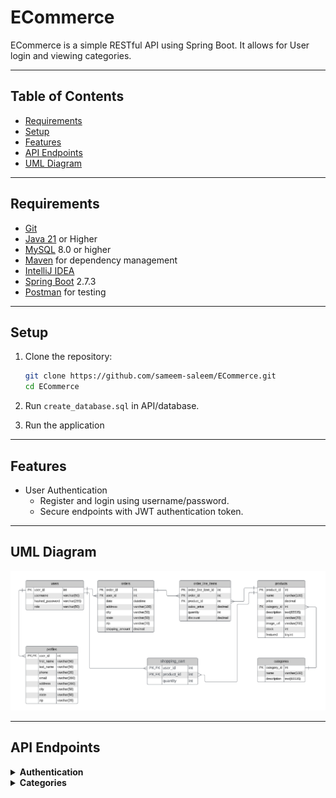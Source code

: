# ECommerce

ECommerce is a simple RESTful API using Spring Boot. It allows for User login and viewing categories.

---

## Table of Contents

- [Requirements](#requirements)
- [Setup](#setup)
- [Features](#features)
- [API Endpoints](#api-endpoints)
- [UML Diagram](#uml-diagram)

---

## Requirements

- [Git](https://git-scm.com/downloads)
- [Java 21](https://www.oracle.com/th/java/technologies/downloads/) or Higher
- [MySQL](https://www.mysql.com/) 8.0 or higher
- [Maven](https://maven.apache.org/) for dependency management
- [IntelliJ IDEA](https://www.jetbrains.com/idea/download/)
- [Spring Boot](https://spring.io/projects/spring-boot) 2.7.3
- [Postman](https://www.postman.com/downloads/) for testing

---

## Setup

1. Clone the repository:
   ```bash
   git clone https://github.com/sameem-saleem/ECommerce.git
   cd ECommerce
   ```
   
2. Run `create_database.sql` in API/database.

3. Run the application

---

## Features
- User Authentication
  - Register and login using username/password.
  - Secure endpoints with JWT authentication token.
---

## UML Diagram
![UML Diagram](https://github.com/joe-bor/easyShop/raw/main/README-images/uml.png)

---

## API Endpoints
[//]: # (Auth)
<details>
  <summary><strong>Authentication</strong></summary>
     <ul>
         <li><code>POST /register</code>: Register a new user.</li>
         <li><code>POST /login</code>: Authenticate and retrieve JWT.</li>
     </ul>
 </details>
 
[//]: # (Categories)
 <details>
     <summary><strong>Categories</strong></summary>
     <ul>
         <li><code>GET /categories</code>: List all categories.</li>
         <li><code>POST /categories</code>: Add a new category.</li>
         <li><code>PUT /categories</code>: Update a category.</li>
         <li><code>DELETE /categories/{id}</code>: Delete a category.</li>
     </ul>
 </details>

